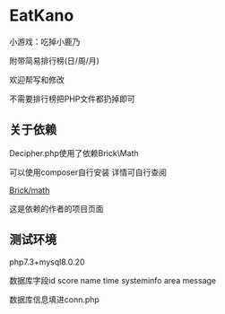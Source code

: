 # EatKano
小游戏：吃掉小鹿乃

附带简易排行榜(日/周/月)

欢迎帮写和修改

不需要排行榜把PHP文件都扔掉即可

## 关于依赖
Decipher.php使用了依赖Brick\Math

可以使用composer自行安装 详情可自行查阅

[Brick/math](https://github.com/brick/math)

这是依赖的作者的项目页面

## 测试环境
php7.3+mysql8.0.20

数据库字段id score name time systeminfo area message

数据库信息填进conn.php
